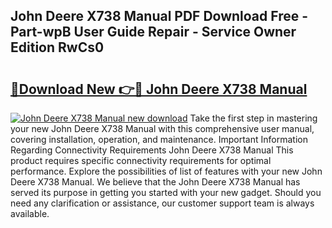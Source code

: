## John Deere X738 Manual PDF Download Free - Part-wpB User Guide Repair - Service Owner Edition RwCs0

# <h2><a href="http://bc91945.oget.top/?id=John+Deere+X738+Manual">🔗Download New 👉🔴 John Deere X738 Manual</a></h2>

[![John Deere X738 Manual new download](https://i.imgur.com/5g1atiW.png)](http://bc91945.oget.top/?id=John+Deere+X738+Manual)
Take the first step in mastering your new John Deere X738 Manual with this comprehensive user manual, covering installation, operation, and maintenance. Important Information Regarding Connectivity Requirements John Deere X738 Manual This product requires specific connectivity requirements for optimal performance. Explore the possibilities of list of features with your new John Deere X738 Manual. We believe that the John Deere X738 Manual has served its purpose in getting you started with your new gadget. Should you need any clarification or assistance, our customer support team is always available.
